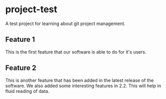 # project-test
A test project for learning about git project management.

## Feature 1
This is the first feature that our software is able to do for it's users.

## Feature 2
This is another feature that has been added in the latest release of the software.
We also added some interesting features in 2.2. This will help in fluid reading of data.
